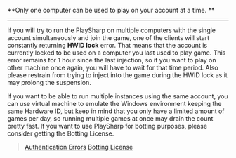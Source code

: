 **Only one computer can be used to play on your account at a time. **
***
If you will try to run the PlaySharp on multiple computers with the single account simultaneously and join the game, one of the clients will start constantly returning **HWID lock** error. That means that the account is currently locked to be used on a computer you last used to play game.
This error remains for 1 hour since the last injection, so if you want to play on other machine once again, you will have to wait for that time period. Also please restrain from trying to inject into the game during the HWID lock as it may prolong the suspension. 

If you want to be able to run multiple instances using the same account, you can use virtual machine to emulate the Windows environment keeping the same Hardware ID, but keep in mind that you only have a limited amount of games per day, so running multiple games at once may drain the count pretty fast. If you want to use PlaySharp for botting purposes, please consider getting the Botting License.

> [Authentication Errors](https://www.joduska.me/forum/index.php?app=infotickets&page=article&id=14#article)
> [Botting License](https://www.joduska.me/forum/index.php?app=infotickets&page=article&id=7#article)
